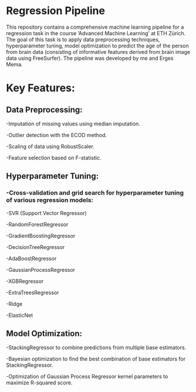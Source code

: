 # Regression Pipeline
 This repository contains a comprehensive machine learning pipeline for a regression task in the course ‘Advanced Machine Learning’ at ETH Zürich. The goal of this task is to apply data preprocessing techniques, hyperparameter tuning, model optimization to predict the age of the person from brain data (consisting of informative features derived from brain image data using FreeSurfer). The pipeline was developed by me and Erges Mema.
# Key Features:
 ## Data Preprocessing:
   -Imputation of missing values using median imputation.
   
   -Outlier detection with the ECOD method.
   
   -Scaling of data using RobustScaler.
   
   -Feature selection based on F-statistic.
   
 ## Hyperparameter Tuning:
 ###  -Cross-validation and grid search for hyperparameter tuning of various regression models:
   -SVR (Support Vector Regressor)
   
   -RandomForestRegressor
   
   -GradientBoostingRegressor
   
   -DecisionTreeRegressor
   
   -AdaBoostRegressor
   
   -GaussianProcessRegressor
   
   -XGBRegressor
   
   -ExtraTreesRegressor
   
   -Ridge
   
   -ElasticNet
   
## Model Optimization:

   -StackingRegressor to combine predictions from multiple base estimators.
   
   -Bayesian optimization to find the best combination of base estimators for StackingRegressor.
   
   -Optimization of Gaussian Process Regressor kernel parameters to maximize R-squared score.
